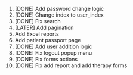 
1. [DONE] Add password change logic
2. [DONE] Change index to user_index 
3. [DONE] Fix search
4. [LATER] Add pagination
5. Add Excel reports
6. Add patient passport page
7. [DONE] Add user addition logic
8. [DONE] Fix logout popup menu
9. [DONE] Fix forms actions
10. [DONE] Fix add report and add therapy forms
